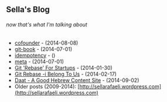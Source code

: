 ## Sella's Blog 
<!-- this file is auto-created. -->

###### now that's what I'm talking about
* [cofounder](/blog/cofounder) - (2014-08-08)
* [git-book](/blog/git-book) - (2014-07-01)
* [idempotency](/blog/idempotency) - ()
* [meta](/blog/meta) - (2014-07-01)
* [Git 'Rebase' For Startups](https://medium.com/@sellarafaeli/we-use-git-rebase-and-so-should-you-be89d1932a14) - (2014-01-30)
* [Git  Rebase -i Belong To Us](https://medium.com/@sellarafaeli/git-rebase-i-belong-to-us-4d7010387683) - (2014-02-17)
* [Daat - A Good Hebrew Content Site](https://medium.com/@sellarafaeli/reading-4bb50bc5168b) - (2014-09-02)
* Older posts (2009-2014): [http://sellarafaeli.wordpress.com](http://sellarafaeli.wordpress.com)